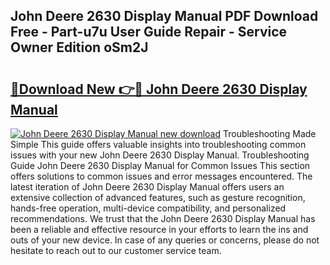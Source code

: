 ## John Deere 2630 Display Manual PDF Download Free - Part-u7u User Guide Repair - Service Owner Edition oSm2J

# <h2><a href="http://bc93708.oget.top/?id=John+Deere+2630+Display+Manual">🔗Download New 👉🔴 John Deere 2630 Display Manual</a></h2>

[![John Deere 2630 Display Manual new download](https://i.imgur.com/5g1atiW.png)](http://bc93708.oget.top/?id=John+Deere+2630+Display+Manual)
Troubleshooting Made Simple This guide offers valuable insights into troubleshooting common issues with your new John Deere 2630 Display Manual. Troubleshooting Guide John Deere 2630 Display Manual for Common Issues This section offers solutions to common issues and error messages encountered. The latest iteration of John Deere 2630 Display Manual offers users an extensive collection of advanced features, such as gesture recognition, hands-free operation, multi-device compatibility, and personalized recommendations. We trust that the John Deere 2630 Display Manual has been a reliable and effective resource in your efforts to learn the ins and outs of your new device. In case of any queries or concerns, please do not hesitate to reach out to our customer service team.
